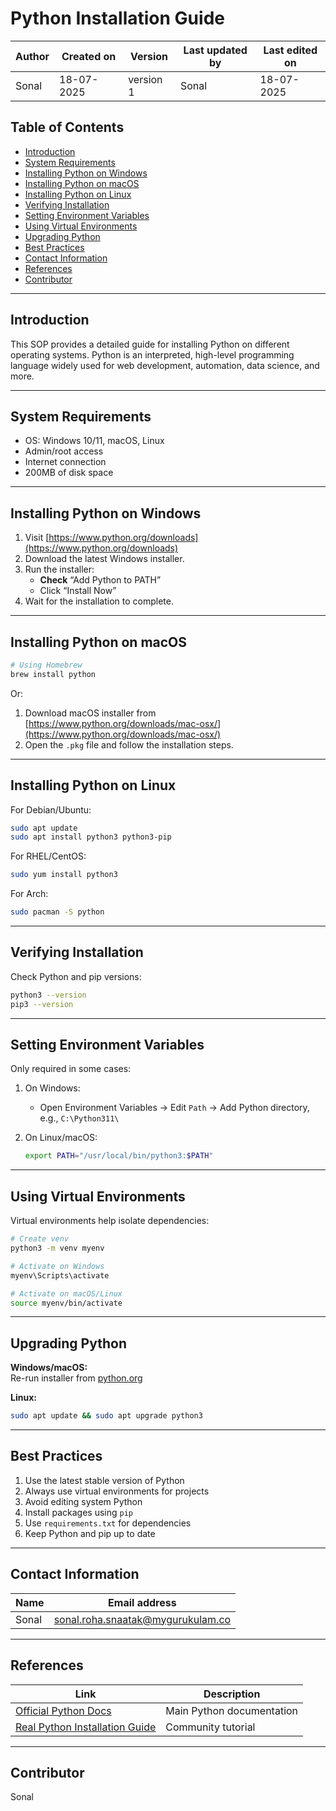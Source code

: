 # Python Installation Guide 

| Author      | Created on  | Version    | Last updated by | Last edited on |
|-------------|-------------|------------|-----------------|----------------|
| Sonal       | 18-07-2025  | version 1  | Sonal           | 18-07-2025     |

## Table of Contents
- [Introduction](#introduction)
- [System Requirements](#system-requirements)
- [Installing Python on Windows](#installing-python-on-windows)
- [Installing Python on macOS](#installing-python-on-macos)
- [Installing Python on Linux](#installing-python-on-linux)
- [Verifying Installation](#verifying-installation)
- [Setting Environment Variables](#setting-environment-variables)
- [Using Virtual Environments](#using-virtual-environments)
- [Upgrading Python](#upgrading-python)
- [Best Practices](#best-practices)
- [Contact Information](#contact-information)
- [References](#references)
- [Contributor](#contributor)

---

## Introduction

This SOP provides a detailed guide for installing Python on different operating systems. Python is an interpreted, high-level programming language widely used for web development, automation, data science, and more.

---

## System Requirements

- OS: Windows 10/11, macOS, Linux 
- Admin/root access
- Internet connection
- 200MB of disk space

---

## Installing Python on Windows

1. Visit [https://www.python.org/downloads](https://www.python.org/downloads)
2. Download the latest Windows installer.
3. Run the installer:
   - **Check** “Add Python to PATH”
   - Click “Install Now”
4. Wait for the installation to complete.

---

## Installing Python on macOS

```bash
# Using Homebrew
brew install python
```

Or:

1. Download macOS installer from [https://www.python.org/downloads/mac-osx/](https://www.python.org/downloads/mac-osx/)
2. Open the `.pkg` file and follow the installation steps.

---

## Installing Python on Linux

For Debian/Ubuntu:
```bash
sudo apt update
sudo apt install python3 python3-pip
```

For RHEL/CentOS:
```bash
sudo yum install python3
```

For Arch:
```bash
sudo pacman -S python
```

---

## Verifying Installation

Check Python and pip versions:

```bash
python3 --version
pip3 --version
```

---

## Setting Environment Variables

Only required in some cases:

1. On Windows:
   - Open Environment Variables → Edit `Path` → Add Python directory, e.g., `C:\Python311\`

2. On Linux/macOS:
   ```bash
   export PATH="/usr/local/bin/python3:$PATH"
   ```

---

## Using Virtual Environments

Virtual environments help isolate dependencies:

```bash
# Create venv
python3 -m venv myenv

# Activate on Windows
myenv\Scripts\activate

# Activate on macOS/Linux
source myenv/bin/activate
```

---

## Upgrading Python

**Windows/macOS:**  
Re-run installer from [python.org](https://www.python.org)

**Linux:**  
```bash
sudo apt update && sudo apt upgrade python3
```

---

## Best Practices

1. Use the latest stable version of Python  
2. Always use virtual environments for projects  
3. Avoid editing system Python  
4. Install packages using `pip`  
5. Use `requirements.txt` for dependencies  
6. Keep Python and pip up to date  

---

## Contact Information

| **Name**     | **Email address**                |
|--------------|----------------------------------|
| Sonal        | [sonal.roha.snaatak@mygurukulam.co](sonal.roha.snaatak@mygurukulam.co) |

---

## References

| **Link**                                               | **Description**                  |
|--------------------------------------------------------|----------------------------------|
| [Official Python Docs](https://docs.python.org/3/)     | Main Python documentation        |
| [Real Python Installation Guide](https://realpython.com/installing-python/) | Community tutorial |

---

## Contributor

Sonal
